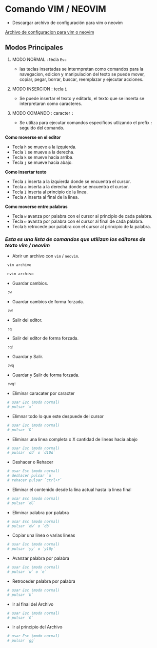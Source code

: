 # Comando VIM / NEOVIM

* Descargar archivo de configuración para vim o neovim

[Archivo de configuracion para vim o neovim](https://github.com/argon3x/dotfiles/tree/main/vim.conf)

## Modos Principales

1. MODO NORMAL : tecla `Esc`
    - las teclas insertadas se intermpretan como comandos para la navegacion, edicion y manipulacion del texto
      se puede mover, copiar, pegar, borrar, buscar, reemplazar y ejecutar acciones.

2. MODO INSERCION : tecla `i`
    - Se puede insertar el texto y editarlo, el texto que se inserta se interpretaran como caracteres.

3. MODO COMANDO : caracter `:`
    - Se utiliza para ejecutar comandos especificos utlizando el prefix `:` seguido del comando.

**Como moverse en el editor**

- Tecla `h` se mueve a la izquierda.
- Tecla `l` se mueve a la derecha.
- Tecla `k` se mueve hacia arriba.
- Tecla `j` se mueve hacia abajo.

**Como insertar texto**

- Tecla `i` inserta a la izquierda donde se encuentra el cursor.
- Tecla `a` inserta a la derecha donde se encuentra el cursor.
- Tecla `I` inserta al principio de la linea.
- Tecla `A` inserta al final de la linea.

**Como moverse entre palabras**

- Tecla `w` avanza por palabra con el cursor al principio de cada palabra.
- Tecla `e` avanza por palabra con el cursor al final de cada palabra.
- Tecla `b` retrocede por palabra con el cursor al principio de la palabra.

### *Esta es una lista de comandos que utilizan los editores de texto vim / neovim*

- Abrir un archivo con `vim` / `neovim`.

```bash
 vim archivo
```

```bash
 nvim archivo
```

- Guardar cambios.

```bash
 :w
```

- Guardar cambios de forma forzada.

```bash
 :w!
```

- Salir del editor.

```bash
 :q
```

- Salir del editor de forma forzada.

```bash
 :q!
```

- Guardar y Salir.

```bash
 :wq
```

- Guardar y Salir de forma forzada.

```bash
 :wq!
```

- Eliminar caracater por caracter

```bash
 # usar Esc (modo normal)
 # pulsar `x` 
```

- Elimnar todo lo que este despuede del cursor

```bash
 # usar Esc (modo normal)
 # pulsar `D`
```

- Eliminar una linea completa o X cantidad de lineas hacia abajo

```bash
 # usar Esc (modo normal)
 # pulsar `dd` o `d10d`
```

- Deshacer o Rehacer

```bash
 # usar Esc (modo normal)
 # deshacer pulsar `u` 
 # rehacer pulsar `ctrl+r`
```

- Eliminar el contenido desde la lina actual hasta la linea final

```bash
 # usar Esc (modo normal)
 # pulsar `dG`
```

- Eliminar palabra por palabra

```bash
 # usar Esc (modo normal)
 # pulsar `dw` o `db`
```

- Copiar una linea o varias lineas

```bash
 # usar Esc (modo normal)
 # pulsar `yy` o `y10y`
```
 
- Avanzar palabra por palabra

```bash
 # usar Esc (modo normal)
 # pulsar `w` o `e`
```

- Retroceder palabra por palabra

```bash
 # usar Esc (modo normal)
 # pulsar `b`
```

- Ir al final del Archivo

```bash
 # usar Esc (modo normal)
 # pulsar `G`
```

- Ir al principio del Archivo

```bash
 # usar Esc (modo normal)
 # pulsar `gg`
```

